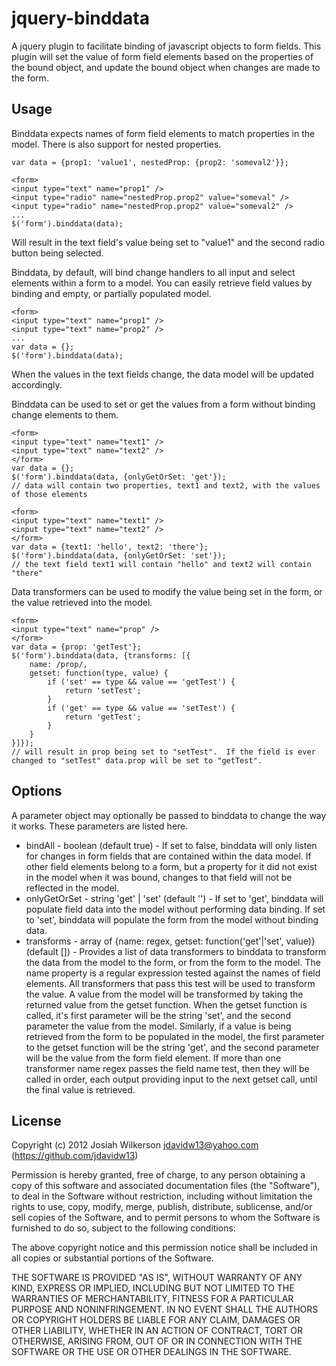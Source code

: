 jquery-binddata
===============

A jquery plugin to facilitate binding of javascript objects to form fields.  This plugin will set the value of form field elements based on the properties of the bound object, and update the bound object when changes are made to the form.

Usage
-----

Binddata expects names of form field elements to match properties in the model.  There is also support for nested properties.
```
var data = {prop1: 'value1', nestedProp: {prop2: 'someval2'}};

<form>
<input type="text" name="prop1" />
<input type="radio" name="nestedProp.prop2" value="someval" />
<input type="radio" name="nestedProp.prop2" value="someval2" />
...
$('form').binddata(data);
```
Will result in the text field's value being set to "value1" and the second radio button being selected.

Binddata, by default, will bind change handlers to all input and select elements within a form to a model.  You can easily retrieve field values by binding and empty, or partially populated model.
```
<form>
<input type="text" name="prop1" />
<input type="text" name="prop2" />
...
var data = {};
$('form').binddata(data);
```
When the values in the text fields change, the data model will be updated accordingly.


Binddata can be used to set or get the values from a form without binding change elements to them.
```
<form>
<input type="text" name="text1" />
<input type="text" name="text2" />
</form>
var data = {};
$('form').binddata(data, {onlyGetOrSet: 'get'});
// data will contain two properties, text1 and text2, with the values of those elements
```
```
<form>
<input type="text" name="text1" />
<input type="text" name="text2" />
</form>
var data = {text1: 'hello', text2: 'there'};
$('form').binddata(data, {onlyGetOrSet: 'set'});
// the text field text1 will contain "hello" and text2 will contain "there"
```


Data transformers can be used to modify the value being set in the form, or the value retrieved into the model.
```
<form>
<input type="text" name="prop" />
</form>
var data = {prop: 'getTest'};
$('form').binddata(data, {transforms: [{
    name: /prop/,
    getset: function(type, value) {
        if ('set' == type && value == 'getTest') {
            return 'setTest';
        }
        if ('get' == type && value == 'setTest') {
            return 'getTest';
        }
    }
}]});
// will result in prop being set to "setTest".  If the field is ever changed to "setTest" data.prop will be set to "getTest".

```

Options
-------

A parameter object may optionally be passed to binddata to change the way it works.  These parameters are listed here.
* bindAll - boolean (default true) - If set to false, binddata will only listen for changes in form fields that are contained within the data model.  If other field elements belong to a form, but a property for it did not exist in the model when it was bound, changes to that field will not be reflected in the model.
* onlyGetOrSet - string 'get' | 'set' (default '') - If set to 'get', binddata will populate field data into the model without performing data binding.  If set to 'set', binddata will populate the form from the model without binding data.
* transforms - array of {name: regex, getset: function('get'|'set', value)} (default []) - Provides a list of data transformers to binddata to transform the data from the model to the form, or from the form to the model.  The name property is a regular expression tested against the names of field elements.  All transformers that pass this test will be used to transform the value.  A value from the model will be transformed by taking the returned value from the getset function.  When the getset function is called, it's first parameter will be the string 'set', and the second parameter the value from the model.  Similarly, if a value is being retrieved from the form to be populated in the model, the first parameter to the getset function will be the string 'get', and the second parameter will be the value from the form field element.  If more than one transformer name regex passes the field name test, then they will be called in order, each output providing input to the next getset call, until the final value is retrieved.

License
-------
Copyright (c) 2012 Josiah Wilkerson <jdavidw13@yahoo.com> (https://github.com/jdavidw13)

Permission is hereby granted, free of charge, to any person obtaining a copy of this software and associated documentation files (the "Software"), to deal in the Software without restriction, including without limitation the rights to use, copy, modify, merge, publish, distribute, sublicense, and/or sell copies of the Software, and to permit persons to whom the Software is furnished to do so, subject to the following conditions:

The above copyright notice and this permission notice shall be included in all copies or substantial portions of the Software.

THE SOFTWARE IS PROVIDED "AS IS", WITHOUT WARRANTY OF ANY KIND, EXPRESS OR IMPLIED, INCLUDING BUT NOT LIMITED TO THE WARRANTIES OF MERCHANTABILITY, FITNESS FOR A PARTICULAR PURPOSE AND NONINFRINGEMENT. IN NO EVENT SHALL THE AUTHORS OR COPYRIGHT HOLDERS BE LIABLE FOR ANY CLAIM, DAMAGES OR OTHER LIABILITY, WHETHER IN AN ACTION OF CONTRACT, TORT OR OTHERWISE, ARISING FROM, OUT OF OR IN CONNECTION WITH THE SOFTWARE OR THE USE OR OTHER DEALINGS IN THE SOFTWARE.
